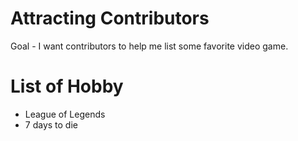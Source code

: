 # Attracting Contributors
Goal - I want contributors to help me list some favorite video game.
# List of Hobby
- League of Legends
- 7 days to die

